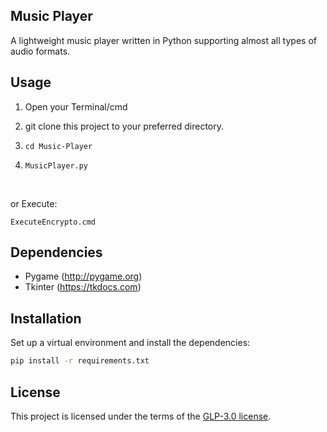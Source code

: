## Music Player
A lightweight music player written in Python supporting almost all types of audio formats.

## Usage
1. Open your Terminal/cmd

2. git clone this project to your preferred directory.

3. `cd Music-Player`

4. `MusicPlayer.py`

<br/>

or Execute:

```
ExecuteEncrypto.cmd
```

## Dependencies

- Pygame (http://pygame.org)
- Tkinter (https://tkdocs.com)

## Installation
Set up a virtual environment and install the dependencies:
```sh
pip install -r requirements.txt
```

## License
This project is licensed under the terms of the [GLP-3.0 license](https://github.com/yyscoop/Music-Player/blob/master/LICENSEE).

